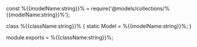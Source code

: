const %{{modelName:string}}% = require('@models/collections/%{{modelName:string}}%');

class %{{className:string}}% {
    static Model = %{{modelName:string}}%;
}

module.exports = %{{className:string}}%;
